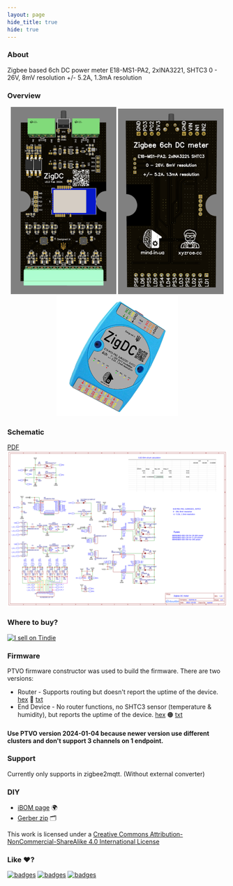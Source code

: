 ```yaml
---
layout: page
hide_title: true
hide: true                          
---
```

### About
Zigbee based 6ch DC power meter
E18-MS1-PA2, 2xINA3221, SHTC3
0 - 26V, 8mV resolution
+/- 5.2A, 1.3mA resolution

### Overview
<div align="center">
<img width="48%" src="https://raw.githubusercontent.com/xyzroe/ZigDC/master/images/top.png">
<img width="48%" src="https://raw.githubusercontent.com/xyzroe/ZigDC/master/images/bottom.png">
</div>

<div align="center">
<img width="55%" src="https://raw.githubusercontent.com/xyzroe/ZigDC/master/images/ZigDC.png">
</div>


### Schematic
[PDF](./files/Schematic.pdf)  
![Schematic](https://raw.githubusercontent.com/xyzroe/ZigDC/master/images/Schematic.png) 

### Where to buy?
<a href="https://www.tindie.com/stores/mind/?ref=offsite_badges&utm_source=sellers_xyzroe&utm_medium=badges&utm_campaign=badge_large"><img src="https://d2ss6ovg47m0r5.cloudfront.net/badges/tindie-larges.png" alt="I sell on Tindie" height="120"></a>

### Firmware 
PTVO firmware constructor was used to build the firmware. There are two versions:
- Router - Supports routing but doesn't report the uptime of the device. [hex](./files/ZigDC_router.hex) 🔵 [txt](./files/ZigDC_router.txt) 
- End Device - No router functions, no SHTC3 sensor (temperature & humidity), but reports the uptime of the device. [hex](./files/ZigDC_end.hex) 🟠 [txt](./files/ZigDC_end.txt) 
  
#### Use PTVO version 2024-01-04 because newer version use different clusters and don't support 3 channels on 1 endpoint.

### Support 
Currently only supports in zigbee2mqtt. (Without external converter)

### DIY
- [iBOM page](./files/iBOM.html) 🌍
- [Gerber zip](./files/Gerber.zip) 🗂

This work is licensed under a <a rel="license" href="http://creativecommons.org/licenses/by-nc-sa/4.0/">Creative Commons Attribution-NonCommercial-ShareAlike 4.0 International License</a>

### Like ♥️?
[![badges](https://badges.aleen42.com/src/buymeacoffee.svg)](https://www.buymeacoffee.com/xyzroe) 
[![badges](https://badges.aleen42.com/src/github.svg)](https://github.com/sponsors/xyzroe)
[![badges](https://badges.aleen42.com/src/paypal.svg)](http://paypal.me/xyzroe) 
